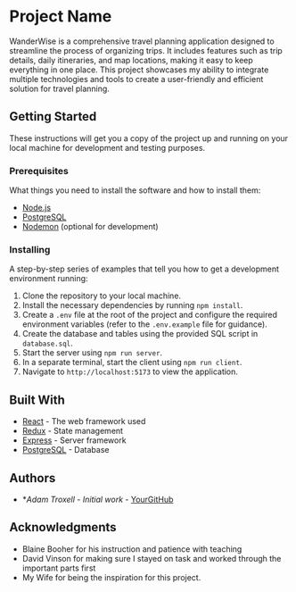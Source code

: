 # Project Name

WanderWise is a comprehensive travel planning application designed to streamline the process of organizing trips. It includes features such as trip details, daily itineraries, and map locations, making it easy to keep everything in one place. This project showcases my ability to integrate multiple technologies and tools to create a user-friendly and efficient solution for travel planning.
## Getting Started

These instructions will get you a copy of the project up and running on your local machine for development and testing purposes.

### Prerequisites

What things you need to install the software and how to install them:

- [Node.js](https://nodejs.org/en/)
- [PostgreSQL](https://www.postgresql.org)
- [Nodemon](https://nodemon.io) (optional for development)

### Installing

A step-by-step series of examples that tell you how to get a development environment running:

1. Clone the repository to your local machine.
2. Install the necessary dependencies by running `npm install`.
3. Create a `.env` file at the root of the project and configure the required environment variables (refer to the `.env.example` file for guidance).
4. Create the database and tables using the provided SQL script in `database.sql`.
5. Start the server using `npm run server`.
6. In a separate terminal, start the client using `npm run client`.
7. Navigate to `http://localhost:5173` to view the application.





## Built With

- [React](https://reactjs.org/) - The web framework used
- [Redux](https://redux.js.org/) - State management
- [Express](https://expressjs.com/) - Server framework
- [PostgreSQL](https://www.postgresql.org) - Database



## Authors

- **Adam Troxell* - *Initial work* - [YourGitHub](https://github.com/adamtxl)





## Acknowledgments

- Blaine Booher for his instruction and patience with teaching
- David Vinson for making sure I stayed on task and worked through the important parts first
- My Wife for being the inspiration for this project.
